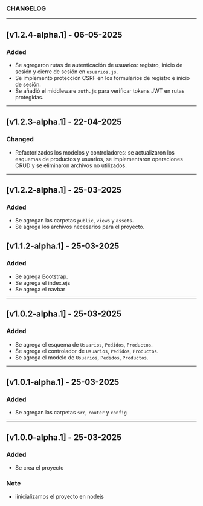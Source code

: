 ### CHANGELOG

---

## [v1.2.4-alpha.1] - 06-05-2025

### Added

- Se agregaron rutas de autenticación de usuarios: registro, inicio de sesión y cierre de sesión en `usuarios.js`.
- Se implementó protección CSRF en los formularios de registro e inicio de sesión.
- Se añadió el middleware `auth.js` para verificar tokens JWT en rutas protegidas.

---

## [v1.2.3-alpha.1] - 22-04-2025

### Changed

- Refactorizados los modelos y controladores: se actualizaron los esquemas de productos y usuarios, se implementaron operaciones CRUD y se eliminaron archivos no utilizados.

---

## [v1.2.2-alpha.1] - 25-03-2025

### Added

- Se agregan las carpetas `public`, `views` y `assets`.
- Se agrega los archivos necesarios para el proyecto.

## [v1.1.2-alpha.1] - 25-03-2025

### Added

- Se agrega Bootstrap.
- Se agrega el index.ejs
- Se agrega el navbar

---

## [v1.0.2-alpha.1] - 25-03-2025

### Added

- Se agrega el esquema de `Usuarios`, `Pedidos`, `Productos`.
- Se agrega el controlador de `Usuarios`, `Pedidos`, `Productos`.
- Se agrega el modelo de `Usuarios`, `Pedidos`, `Productos`.

---

## [v1.0.1-alpha.1] - 25-03-2025

### Added

- Se agregan las carpetas `src`, `router` y `config`

---

## [v1.0.0-alpha.1] - 25-03-2025

### Added

- Se crea el proyecto

### Note

- iinicializamos el proyecto en nodejs

